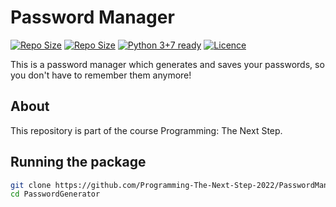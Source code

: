 # Password Manager 


[![Repo Size](https://github-size-badge.herokuapp.com/Programming-The-Next-Step-2022/PasswordManager.svg)](https://github.com/Programming-The-Next-Step-2022/PasswordManager.svg)
[![Repo Size](https://github-size-badge.herokuapp.com/Programming-The-Next-Step-2022/PasswordManager.svg)](https://github.com/Programming-The-Next-Step-2022/PasswordManager)
[![Python 3+7 ready](https://img.shields.io/badge/python-3.8%2B-yellowgreen.svg)](https://www.python.org/)
[![Licence](https://img.shields.io/badge/license-MIT-orange.svg)](LICENSE)

This is a password manager which generates and saves your passwords, so you don't
have to remember them anymore!
## About
This repository is part of the course Programming: The Next Step.

## Running the package
```bash
git clone https://github.com/Programming-The-Next-Step-2022/PasswordManager.git
cd PasswordGenerator
```
